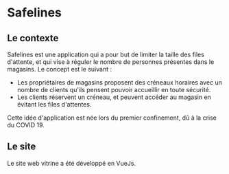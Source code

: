 # Safelines

## Le contexte

Safelines est une application qui a pour but de limiter la taille des files d'attente, et qui vise à réguler le nombre de personnes présentes dans le magasins. Le concept est le suivant : 
- Les propriétaires de magasins proposent des créneaux horaires avec un nombre de clients qu'ils pensent pouvoir accueillir en toute sécurité. 
- Les clients réservent un créneau, et peuvent accéder au magasin en évitant les files d'attentes.

Cette idée d'application est née lors du premier confinement, dû à la crise du COVID 19.

## Le site

Le site web vitrine a été développé en VueJs.
